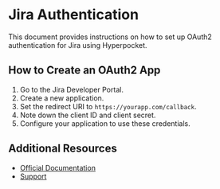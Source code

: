 # Jira Authentication

This document provides instructions on how to set up OAuth2 authentication for Jira using Hyperpocket.

## How to Create an OAuth2 App

1. Go to the Jira Developer Portal.
2. Create a new application.
3. Set the redirect URI to `https://yourapp.com/callback`.
4. Note down the client ID and client secret.
5. Configure your application to use these credentials.

## Additional Resources

- [Official Documentation](https://developer.atlassian.com/cloud/jira/platform/oauth-2-3lo-apps/)
- [Support](https://support.atlassian.com/jira-software-cloud/) 